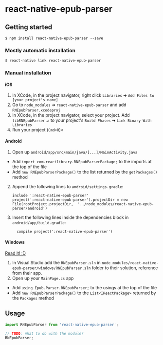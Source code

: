 
# react-native-epub-parser

## Getting started

`$ npm install react-native-epub-parser --save`

### Mostly automatic installation

`$ react-native link react-native-epub-parser`

### Manual installation


#### iOS

1. In XCode, in the project navigator, right click `Libraries` ➜ `Add Files to [your project's name]`
2. Go to `node_modules` ➜ `react-native-epub-parser` and add `RNEpubParser.xcodeproj`
3. In XCode, in the project navigator, select your project. Add `libRNEpubParser.a` to your project's `Build Phases` ➜ `Link Binary With Libraries`
4. Run your project (`Cmd+R`)<

#### Android

1. Open up `android/app/src/main/java/[...]/MainActivity.java`
  - Add `import com.reactlibrary.RNEpubParserPackage;` to the imports at the top of the file
  - Add `new RNEpubParserPackage()` to the list returned by the `getPackages()` method
2. Append the following lines to `android/settings.gradle`:
  	```
  	include ':react-native-epub-parser'
  	project(':react-native-epub-parser').projectDir = new File(rootProject.projectDir, 	'../node_modules/react-native-epub-parser/android')
  	```
3. Insert the following lines inside the dependencies block in `android/app/build.gradle`:
  	```
      compile project(':react-native-epub-parser')
  	```

#### Windows
[Read it! :D](https://github.com/ReactWindows/react-native)

1. In Visual Studio add the `RNEpubParser.sln` in `node_modules/react-native-epub-parser/windows/RNEpubParser.sln` folder to their solution, reference from their app.
2. Open up your `MainPage.cs` app
  - Add `using Epub.Parser.RNEpubParser;` to the usings at the top of the file
  - Add `new RNEpubParserPackage()` to the `List<IReactPackage>` returned by the `Packages` method


## Usage
```javascript
import RNEpubParser from 'react-native-epub-parser';

// TODO: What to do with the module?
RNEpubParser;
```
  